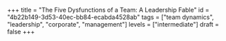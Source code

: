 +++
title = "The Five Dysfunctions of a Team: A Leadership Fable"
id = "4b22b149-3d53-40ec-bb84-ecabda4528ab"
tags = ["team dynamics", "leadership", "corporate", "management"]
levels = ["intermediate"]
draft = false
+++
